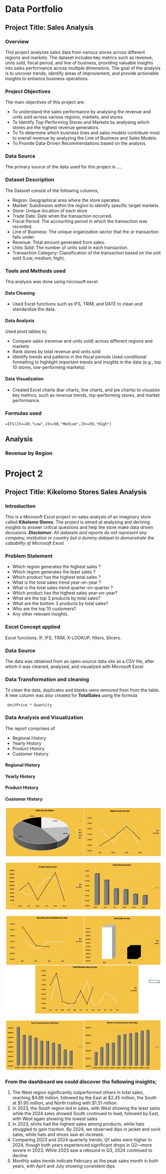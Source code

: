 # Data Portfolio
## Project Title: Sales Analysis

### Overview
This project analyzes sales data from various stores across different regions and markets. The dataset includes key metrics such as revenue, units sold, fiscal period, and line of business, providing valuable insights into sales performance across multiple dimensions. The goal of the analysis is to uncover trends, identify areas of improvement, and provide actionable insights to enhance business operations.

### Project Objectives
The main objectives of this project are:  
- To understand the sales performance by analysing the revenue and units sold across various regions, markets, and stores.
- To Identify Top-Performing Stores and Markets by analysing which stores are the highest revenue generators.
- To To determine which business lines and sales models contribute most to overall revenue by analyzing the Line of Business and Sales Models.
- To Provide Data-Driven Recommendations based on the analysis.

### Data Source
The primary source of the data used for this project is ....

### Dataset Description
The Dataset consist of the following columns; 
- Region: Geographical area where the store operates.
- Market: Subdivision within the region to identify specific target markets.
- Store: Unique ilocation of each store
- Trade Date: Date when the transaction occurred.
- Fiscal Period: The accounting period in which the transaction was recorded.
- Line of Business: The unique organization sector that the or transaction falls under.
- Revenue: Total amount generated from sales.
- Units Sold: The number of units sold in each transaction.
- Transaction Category: Classification of the transaction based on the unit sold (Low, medium, high).

### Tools and Methods used
This analysis was done using microsoft excel.

#### Data Cleaning
- Used Excel functions such as IFS, TRIM, and DATE to clean and standardize the data.

#### Data Analysis
Used pivot tables to;
- Compare sales (revenue and units sold) across different regions and markets
- Rank stores by total revenue and units sold
- Identify trends and patterns in the fiscal periods
Used conditional formatting to highlight important trends and insights in the data (e.g., top 10 stores, low-performing markets).


#### Data Visualization
- Created Excel charts (bar charts, line charts, and pie charts) to visualize key metrics, such as revenue trends, top-performing stores, and market performance.


### Formulas used
``` excel
=IFS(J3<=20,"Low",J3<=50,"Medium",J3>=50,"High")
```
## Analysis
### Revenue by Region






# Project 2
## Project Title: Kikelomo Stores Sales Analysis 

### Introduction
This is a Microsoft Excel project on sales analysis of an imaginary store called **Kikelomo Stores**. 
The project is aimed at analysing and deriving insights to answer critical questions and help the store make data driven decusions.
**_Disclaimer_**: _All datasets and reports do not represent any company, institution or country but a dummy dataset to demonstrate the cabability of Microsoft  Excel._

### Problem Statement
- Which region generates the highest sales ?
- Which region generates the least sales ?
- Which product has the highest total sales ?
- What is the total sales trend year-on-year ?
- What is the total sales trend quarter-on-quarter ?
- Which product has the highest sales  year-on-year?
- What are the top 3 products by total sales? 
- What are the bottom 3 products by total sales?
- Who are the top 10 customers?
- Any other relevant insights.

### Excel Concept applied
Excel functions; IF, IFS, TRIM, X-LOOKUP, filters, Slicers.

### Data Source
The data was obtained from an open-source data site as a CSV file, after which it was cleaned, analysed, and visualized with Microsoft Excel.

### Data Transformation and cleaning
To clean the data, duplicates and blanks were removed from from the table.
 A new column was also created for  **TotalSales** using the formula 
``` excel
 UnitPrice * Quantity
```
### Data Analysis and Visualization
The report comprises of 
- Regional History
- Yearly History
- Product History
- Customer History

#### Regional History
#### Yearly History
#### Product History
#### Customer History

![](11C282BA-CB08-4CE5-89FB-763170866BBC_1_201_a.jpeg)


![](3120E8E9-A1E9-4025-9DDF-8722EDEDA3A4_1_201_a.jpeg)


![](4E6F066C-ED6A-47B0-A7AD-72C7EF6FB919_1_201_a.jpeg)


![](FCCE545F-32F3-437B-A71D-FE475100BC04_1_201_a.jpeg)


### From the dashboard we could discover the following insights;
1.	The West region significantly outperformed others in total sales, reaching $4.68 million, followed by the East at $2.45 million, the South at $1.95 million, and North trailing with $1.51 million.
2.	In 2023, the South region led in sales, with West showing the least sales while the 2024 sales showed  South continued to lead, followed by East, with West again showing the lowest sales
3.	In 2023, shirts had the highest sales among products, while hats struggled to gain traction. By 2024, we observed dips in jacket and sock sales, while hats and shoes saw an increase.
4.	Comparing 2023 and 2024 quarterly trends, Q1 sales were higher in 2024, though both years experienced significant drops in Q2—more severe in 2023. While 2023 saw a rebound in Q3, 2024 continued to decline
5.	Monthly sales trends indicate February as the peak sales month in both years, with April and July showing consistent dips




